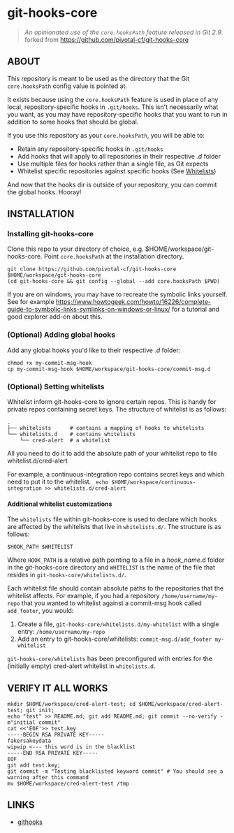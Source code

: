 # git-hooks-core

> *An opinionated use of the `core.hooksPath` feature released in Git 2.9.*
> forked from https://github.com/pivotal-cf/git-hooks-core

## ABOUT

This repository is meant to be used as the directory that the Git `core.hooksPath` config value is pointed at.

It exists because using the `core.hooksPath` feature is used in place of any local, repository-specific hooks in `.git/hooks`. This isn't necessarily what you want, as you may have repository-specific hooks that you want to run in addition to some hooks that should be global.

If you use this repository as your `core.hooksPath`, you will be able to:

* Retain any repository-specific hooks in `.git/hooks`
* Add hooks that will apply to all repositories in their respective *.d* folder
* Use multiple files for hooks rather than a single file, as Git expects
* Whitelist specific repositories against specific hooks (See [Whitelists](https://github.com/pivotal-cf/git-hooks-core#optional-setting-whitelists))

And now that the hooks dir is outside of your repository, you can commit the global hooks. Hooray!

## INSTALLATION

### Installing git-hooks-core

Clone this repo to your directory of choice, e.g. $HOME/workspace/git-hooks-core.
Point `core.hooksPath` at the installation directory.

```
git clone https://github.com/pivotal-cf/git-hooks-core $HOME/workspace/git-hooks-core
(cd git-hooks-core && git config --global --add core.hooksPath $PWD)
```

If you are on windows, you may have to recreate the symbolic links yourself.
See for example https://www.howtogeek.com/howto/16226/complete-guide-to-symbolic-links-symlinks-on-windows-or-linux/
for a tutorial and good explorer add-on about this.

### (Optional) Adding global hooks

Add any global hooks you'd like to their respective *.d* folder:

```
chmod +x my-commit-msg-hook
cp my-commit-msg-hook $HOME/workspace/git-hooks-core/commit-msg.d
```

### (Optional) Setting whitelists

Whitelist inform git-hooks-core to ignore certain repos. This is handy for private repos containing secret keys.
The structure of whitelist is as follows:

```
.
├── whitelists      # contains a mapping of hooks to whitelists
└── whitelists.d    # contains whitelists
    └── cred-alert  # a whitelist
```

All you need to do it to add the absolute path of your whitelist repo to file whitelist.d/cred-alert

For example, a continuous-integration repo contains secret keys and which need to put it to the whitelist.
` echo $HOME/workspace/continuous-integration >> whitelists.d/cred-alert`

#### Additional whitelist customizations

The `whitelists` file within git-hooks-core is used to declare which hooks are
affected by the whitelists that live in `whitelists.d/`. The structure is as
follows:

```
$HOOK_PATH $WHITELIST
```

Where `HOOK_PATH` is a relative path pointing to a file in a *hook_name*.d
folder in the git-hooks-core directory and `WHITELIST` is the name of the file
that resides in `git-hooks-core/whitelists.d/`.

Each whitelist file should contain absolute paths to the repositories that the
whitelist affects. For example, if you had a repository
`/home/username/my-repo` that you wanted to whitelist against a commit-msg hook
called `add_footer`, you would:

1. Create a file, `git-hooks-core/whitelists.d/my-whitelist` with a single entry: `/home/username/my-repo`
1. Add an entry to git-hooks-core/whitelists: `commit-msg.d/add_footer my-whitelist`

`git-hooks-core/whitelists` has been preconfigured with entries for the
(initially empty) cred-alert whitelist in `whitelists.d`.

## VERIFY IT ALL WORKS

```
mkdir $HOME/workspace/cred-alert-test; cd $HOME/workspace/cred-alert-test; git init;
echo "test" >> README.md; git add README.md; git commit --no-verify -m"initial commit"
cat <<'EOF'>> test.key
-----BEGIN RSA PRIVATE KEY-----
fakersakeydata
wipwip <--- this word is in the blacklist
-----END RSA PRIVATE KEY-----
EOF
git add test.key;
git commit -m "Testing blacklisted keyword commit" # You should see a warning after this command
mv $HOME/workspace/cred-alert-test /tmp
```

## LINKS

* [githooks](https://git-scm.com/docs/githooks)

